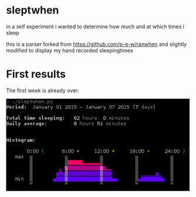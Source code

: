 # sleptwhen
in a self experiment i wanted to determine how much and at which times i sleep

this is a parser forked from https://github.com/p-e-w/ranwhen and slightly modified to display my hand recorded sleepingtimes

# First results

The first week is already over:

![Screenshot](Screenshot.png?raw=true)
